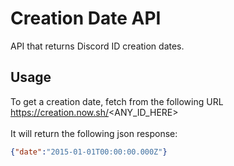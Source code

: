 # Creation Date API
API that returns Discord ID creation dates.

## Usage
To get a creation date, fetch from the following URL<br>
https://creation.now.sh/<ANY_ID_HERE>
<br><br>
It will return the following json response:<br>
```json
{"date":"2015-01-01T00:00:00.000Z"}
```
